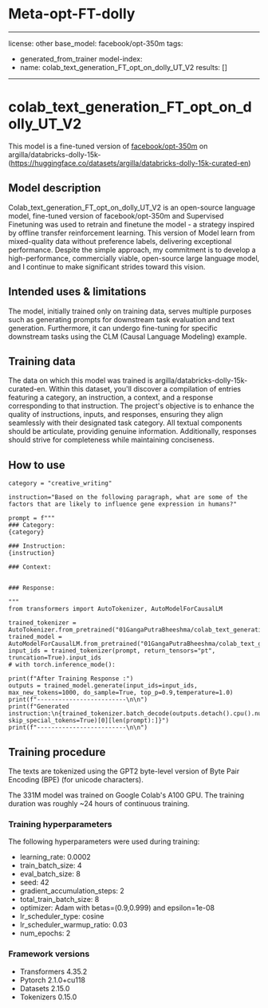 # Meta-opt-FT-dolly
---
license: other
base_model: facebook/opt-350m
tags:
- generated_from_trainer
model-index:
- name: colab_text_generation_FT_opt_on_dolly_UT_V2
  results: []
---
# colab_text_generation_FT_opt_on_dolly_UT_V2

This model is a fine-tuned version of [facebook/opt-350m](https://huggingface.co/facebook/opt-350m) on argilla/databricks-dolly-15k-(https://huggingface.co/datasets/argilla/databricks-dolly-15k-curated-en)

## Model description

Colab_text_generation_FT_opt_on_dolly_UT_V2  is an open-source language model, fine-tuned version of facebook/opt-350m and Supervised Finetuning was used to retrain and finetune the model - a strategy inspired by offline transfer reinforcement learning. This version of Model learn from mixed-quality data without preference labels, delivering exceptional performance. Despite the simple approach, my commitment is to develop a high-performance, commercially viable, open-source large language model, and I continue to make significant strides toward this vision.

## Intended uses & limitations

The model, initially trained only on training data, serves multiple purposes such as generating prompts for downstream task evaluation and text generation. Furthermore, it can undergo fine-tuning for specific downstream tasks using the CLM (Causal Language Modeling) example.

## Training data

The data on which this model was trained is argilla/databricks-dolly-15k-curated-en.
Within this dataset, you'll discover a compilation of entries featuring a category, an instruction, a context, and a response corresponding to that instruction. The project's objective is to enhance the quality of instructions, inputs, and responses, ensuring they align seamlessly with their designated task category. All textual components should be articulate, providing genuine information. Additionally, responses should strive for completeness while maintaining conciseness.

## How to use

```
category = "creative_writing"

instruction="Based on the following paragraph, what are some of the factors that are likely to influence gene expression in humans?"

prompt = f"""
### Category:
{category}
            
### Instruction:
{instruction}
            
### Context:

            
### Response:

"""
from transformers import AutoTokenizer, AutoModelForCausalLM

trained_tokenizer = AutoTokenizer.from_pretrained("01GangaPutraBheeshma/colab_text_generation_FT_opt_on_dolly_UT_V2")
trained_model = AutoModelForCausalLM.from_pretrained("01GangaPutraBheeshma/colab_text_generation_FT_opt_on_dolly_UT_V2")
input_ids = trained_tokenizer(prompt, return_tensors="pt", truncation=True).input_ids
# with torch.inference_mode():

print(f"After Training Response :")
outputs = trained_model.generate(input_ids=input_ids, max_new_tokens=1000, do_sample=True, top_p=0.9,temperature=1.0)
print(f"-------------------------\n\n")
print(f"Generated instruction:\n{trained_tokenizer.batch_decode(outputs.detach().cpu().numpy(), skip_special_tokens=True)[0][len(prompt):]}")
print(f"-------------------------\n\n")

```

## Training procedure

The texts are tokenized using the GPT2 byte-level version of Byte Pair Encoding (BPE) (for unicode characters).

The 331M model was trained on Google Colab's A100 GPU. The training duration was roughly ~24 hours of continuous training.

### Training hyperparameters

The following hyperparameters were used during training:
- learning_rate: 0.0002
- train_batch_size: 4
- eval_batch_size: 8
- seed: 42
- gradient_accumulation_steps: 2
- total_train_batch_size: 8
- optimizer: Adam with betas=(0.9,0.999) and epsilon=1e-08
- lr_scheduler_type: cosine
- lr_scheduler_warmup_ratio: 0.03
- num_epochs: 2



### Framework versions

- Transformers 4.35.2
- Pytorch 2.1.0+cu118
- Datasets 2.15.0
- Tokenizers 0.15.0
